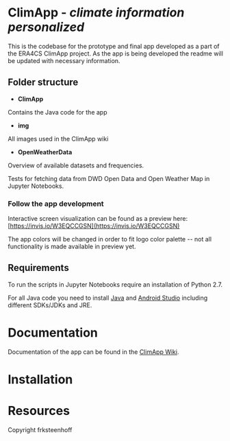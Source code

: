 # ClimApp - *climate information personalized* 

This is the codebase for the prototype and final app developed as a part of the ERA4CS ClimApp project. As the app is being developed the readme will be updated with necessary information.

## Folder structure
* **ClimApp**

Contains the Java code for the app

* **img**

All images used in the ClimApp wiki

* **OpenWeatherData**

Overview of available datasets and frequencies.

Tests for fetching data from DWD Open Data and Open Weather Map in Jupyter Notebooks.

### Follow the app development
Interactive screen visualization can be found as a preview here: [https://invis.io/W3EQCCGSN](https://invis.io/W3EQCCGSN)

The app colors will be changed in order to fit logo color palette -- not all functionality is made available in preview yet.

## Requirements
To run the scripts in Jupyter Notebooks require an installation of Python 2.7.

For all Java code you need to install [Java](https://java.com/en/download/) and [Android Studio](https://developer.android.com/studio/install.html) including different SDKs/JDKs and JRE. 

# Documentation
Documentation of the app can be found in the [ClimApp Wiki](https://github.com/frksteenhoff/ClimApp/wiki). 

# Installation

# Resources

Copyright frksteenhoff
